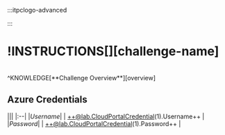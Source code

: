 :::itpclogo-advanced

:::

# !INSTRUCTIONS[][challenge-name]
<br>
^KNOWLEDGE[**Challenge Overview**][overview]

## Azure Credentials
|||
|:--|
|*Username*|
| ++@lab.CloudPortalCredential(1).Username++  |
|*Password*|
| ++@lab.CloudPortalCredential(1).Password++  |

